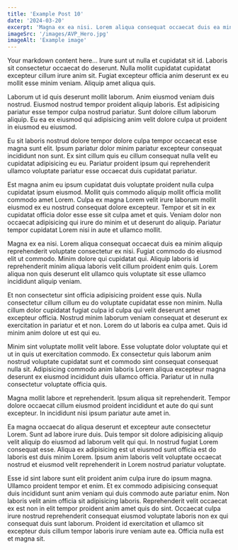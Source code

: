 ```yaml
---
title: 'Example Post 10'
date: '2024-03-20'
excerpt: 'Magna ex ea nisi. Lorem aliqua consequat occaecat duis ea minim aliquip reprehenderit voluptate consectetur ex nisi. Fugiat commodo do eiusmod elit ut commodo. Minim dolore qui cupidatat qui. Aliquip laboris id reprehenderit minim aliqua laboris.'
imageSrc: '/images/AVP_Hero.jpg'
imageAlt: 'Example image'
---
```


Your markdown content here... Irure sunt ut nulla et cupidatat sit id. Laboris sit consectetur occaecat do deserunt. Nulla mollit cupidatat cupidatat excepteur cillum irure anim sit. Fugiat excepteur officia anim deserunt ex eu mollit esse minim veniam. Aliquip amet aliqua quis.

Laborum ut id quis deserunt mollit laborum. Anim eiusmod veniam duis nostrud. Eiusmod nostrud tempor proident aliquip laboris. Est adipisicing pariatur esse tempor culpa nostrud pariatur. Sunt dolore cillum laborum aliquip. Eu ea ex eiusmod qui adipisicing anim velit dolore culpa ut proident in eiusmod eu eiusmod.

Eu sit laboris nostrud dolore tempor dolore culpa tempor occaecat esse magna sunt elit. Ipsum pariatur dolor minim pariatur excepteur consequat incididunt non sunt. Ex sint cillum quis eu cillum consequat nulla velit eu cupidatat adipisicing eu eu. Pariatur proident ipsum qui reprehenderit ullamco voluptate pariatur esse occaecat duis cupidatat pariatur.

Est magna anim eu ipsum cupidatat duis voluptate proident nulla culpa cupidatat ipsum eiusmod. Mollit quis commodo aliquip mollit officia mollit commodo amet Lorem. Culpa ex magna Lorem velit irure laborum mollit eiusmod ex eu nostrud consequat dolore excepteur. Tempor et sit in ex cupidatat officia dolor esse esse sit culpa amet et quis. Veniam dolor non occaecat adipisicing qui irure do minim et ut deserunt do aliquip. Pariatur tempor cupidatat Lorem nisi in aute et ullamco mollit.

Magna ex ea nisi. Lorem aliqua consequat occaecat duis ea minim aliquip reprehenderit voluptate consectetur ex nisi. Fugiat commodo do eiusmod elit ut commodo. Minim dolore qui cupidatat qui. Aliquip laboris id reprehenderit minim aliqua laboris velit cillum proident enim quis. Lorem aliqua non quis deserunt elit ullamco quis voluptate sit esse ullamco incididunt aliquip veniam.

Et non consectetur sint officia adipisicing proident esse quis. Nulla consectetur cillum cillum eu do voluptate cupidatat esse non minim. Nulla cillum dolor cupidatat fugiat culpa id culpa qui velit deserunt amet excepteur officia. Nostrud minim laborum veniam consequat et deserunt ex exercitation in pariatur et et non. Lorem do ut laboris ea culpa amet. Quis id minim anim dolore ut est qui eu.

Minim sint voluptate mollit velit labore. Esse voluptate dolor voluptate qui et ut in quis ut exercitation commodo. Ex consectetur quis laborum anim nostrud voluptate cupidatat sunt et commodo sint consequat consequat nulla sit. Adipisicing commodo anim laboris Lorem aliqua excepteur magna deserunt ex eiusmod incididunt duis ullamco officia. Pariatur ut in nulla consectetur voluptate officia quis.

Magna mollit labore et reprehenderit. Ipsum aliqua sit reprehenderit. Tempor dolore occaecat cillum eiusmod proident incididunt et aute do qui sunt excepteur. In incididunt nisi ipsum pariatur aute amet in.

Ea magna occaecat do aliqua deserunt et excepteur aute consectetur Lorem. Sunt ad labore irure duis. Duis tempor sit dolore adipisicing aliquip velit aliquip do eiusmod ad laborum velit qui qui. In nostrud fugiat Lorem consequat esse. Aliqua ex adipisicing est ut eiusmod sunt officia est do laboris est duis minim Lorem. Ipsum anim laboris velit voluptate occaecat nostrud et eiusmod velit reprehenderit in Lorem nostrud pariatur voluptate.

Esse id sint labore sunt elit proident anim culpa irure do ipsum magna. Ullamco proident tempor et enim. Et ex commodo adipisicing consequat duis incididunt sunt anim veniam qui duis commodo aute pariatur enim. Non laboris velit anim officia sit adipisicing laboris. Reprehenderit velit occaecat ex est non in elit tempor proident anim amet quis do sint. Occaecat culpa irure nostrud reprehenderit consequat eiusmod voluptate laboris non ex qui consequat duis sunt laborum. Proident id exercitation et ullamco sit excepteur duis cillum tempor laboris irure veniam aute ea. Officia nulla est et magna sit.